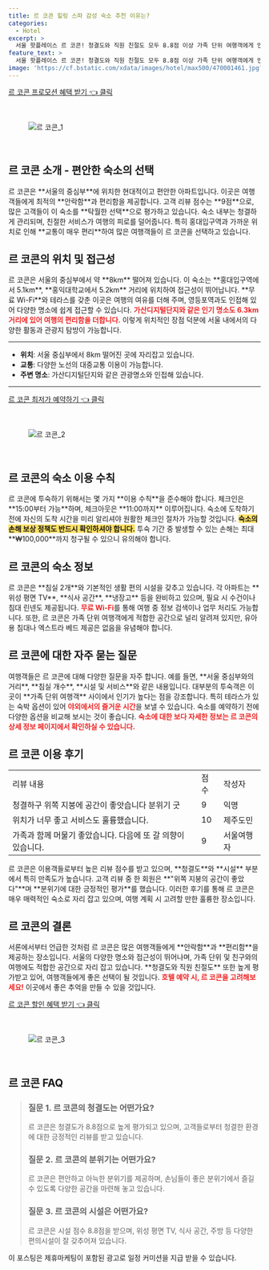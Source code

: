 ```yaml
---
title: 르 코콘 힐링 스파 감성 숙소 추천 이유는?
categories:
  - Hotel
excerpt: >
  서울 핫플레이스 르 코콘! 청결도와 직원 친절도 모두 8.8점 이상 가족 단위 여행객에게 인기가 높아요. 무료 WiFi와 테라스까지 갖춘 이곳에서 특별한 휴식을 경험해보세요!
feature_text: >
  서울 핫플레이스 르 코콘! 청결도와 직원 친절도 모두 8.8점 이상 가족 단위 여행객에게 인기가 높아요. 무료 WiFi와 테라스까지 갖춘 이곳에서 특별한 휴식을 경험해보세요!
image: 'https://cf.bstatic.com/xdata/images/hotel/max500/470001461.jpg?k=6406b119cf190e929e236436635aa7ece655315b8ec7ea57fc31d88c7d8d4bfd&o=&hp=1'
---
```


<p><a class="modoo-button" href="https://tinyurl.com/23pjhn2b" rel="nofollow noopener">르 코콘 프로모션 혜택 받기 👈 클릭</a></p><br/>
<figure class="image"><img alt="르 코콘_1" src="https://cf.bstatic.com/xdata/images/hotel/max1024x768/432801919.jpg?k=ed7851619070fa2b01fb0b85afc9f6a5dddce980b61e16971d7d44213bfcdcdd&amp;o=&amp;hp=1"/></figure><br/>

<h2 id="르코콘소개">르 코콘 소개 - 편안한 숙소의 선택</h2>
<p>르 코콘은 **서울의 중심부**에 위치한 현대적이고 편안한 아파트입니다. 이곳은 여행객들에게 최적의 **안락함**과 편리함을 제공합니다. 고객 리뷰 점수는 **9점**으로, 많은 고객들이 이 숙소를 **탁월한 선택**으로 평가하고 있습니다. 숙소 내부는 청결하게 관리되며, 친절한 서비스가 여행의 피로를 덜어줍니다. 특히 홍대입구역과 가까운 위치로 인해 **교통이 매우 편리**하여 많은 여행객들이 르 코콘을 선택하고 있습니다.</p>
<h2 id="위치및접근성">르 코콘의 위치 및 접근성</h2>
<p>르 코콘은 서울의 중심부에서 약 **8km** 떨어져 있습니다. 이 숙소는 **홍대입구역에서 5.1km**, **홍익대학교에서 5.2km** 거리에 위치하여 접근성이 뛰어납니다. **무료 Wi-Fi**와 테라스를 갖춘 이곳은 여행의 여유를 더해 주며, 영등포역과도 인접해 있어 다양한 명소에 쉽게 접근할 수 있습니다. <b><span style="color: #ee2323;">가산디지털단지와 같은 인기 명소도 6.3km 거리에 있어 여행의 편리함을 더합니다.</span></b> 이렇게 위치적인 장점 덕분에 서울 내에서의 다양한 활동과 관광지 탐방이 가능합니다.</p>
<hr/>
<ul>
<li><b>위치</b>: 서울 중심부에서 8km 떨어진 곳에 자리잡고 있습니다.</li>
<li><b>교통</b>: 다양한 노선의 대중교통 이용이 가능합니다.</li>
<li><b>주변 명소</b>: 가산디지털단지와 같은 관광명소와 인접해 있습니다.</li>
</ul>
<hr/>
<p><a class="modoo-button" href="https://tinyurl.com/23pjhn2b" rel="nofollow noopener">르 코콘 최저가 예약하기 👈 클릭</a></p><br/>
<figure class="image"><img alt="르 코콘_2" src="https://cf.bstatic.com/xdata/images/hotel/max500/470001461.jpg?k=6406b119cf190e929e236436635aa7ece655315b8ec7ea57fc31d88c7d8d4bfd&amp;o=&amp;hp=1"/></figure><br/>
<h2 id="숙소이용수칙">르 코콘의 숙소 이용 수칙</h2>
<p>르 코콘에 투숙하기 위해서는 몇 가지 **이용 수칙**을 준수해야 합니다. 체크인은 **15:00부터 가능**하며, 체크아웃은 **11:00까지** 이루어집니다. 숙소에 도착하기 전에 자신의 도착 시간을 미리 알리셔야 원활한 체크인 절차가 가능할 것입니다. <b><span style="background-color: #ffe066;">숙소의 손해 보상 정책도 반드시 확인하셔야 합니다.</span></b> 투숙 기간 중 발생할 수 있는 손해는 최대 **₩100,000**까지 청구될 수 있으니 유의해야 합니다.</p>
<h2 id="숙소정보">르 코콘의 숙소 정보</h2>
<p>르 코콘은 **침실 2개**와 기본적인 생활 편의 시설을 갖추고 있습니다. 각 아파트는 **위성 평면 TV**, **식사 공간**, **냉장고** 등을 완비하고 있으며, 필요 시 수건이나 침대 린넨도 제공됩니다. <b><span style="color: #ee2323;">무료 Wi-Fi</span></b>를 통해 여행 중 정보 검색이나 업무 처리도 가능합니다. 또한, 르 코콘은 가족 단위 여행객에게 적합한 공간으로 널리 알려져 있지만, 유아용 침대나 엑스트라 베드 제공은 없음을 유념해야 합니다.</p>
<h2 id="자주하는질문">르 코콘에 대한 자주 묻는 질문</h2>
<p>여행객들은 르 코콘에 대해 다양한 질문을 자주 합니다. 예를 들면, **서울 중심부와의 거리**, **침실 개수**, **시설 및 서비스**와 같은 내용입니다. 대부분의 투숙객은 이곳이 **가족 단위 여행객** 사이에서 인기가 높다는 점을 강조합니다. 특히 테라스가 있는 숙박 옵션이 있어 <b><span style="color: #ee2323;">야외에서의 즐거운 시간</span></b>을 보낼 수 있습니다. 숙소를 예약하기 전에 다양한 옵션을 비교해 보시는 것이 좋습니다. <b><span style="color: #ee2323;">숙소에 대한 보다 자세한 정보는 르 코콘의 상세 정보 페이지에서 확인하실 수 있습니다.</span></b></p>
<h2 id="이용후기">르 코콘 이용 후기</h2>
<table>
<tr>
<td>리뷰 내용</td>
<td>점수</td>
<td>작성자</td>
</tr>
<tr>
<td>청결하구 위쪽 지붕에 공간이 좋앗습니다 분위기 굿</td>
<td>9</td>
<td>익명</td>
</tr>
<tr>
<td>위치가 너무 좋고 서비스도 훌륭했습니다.</td>
<td>10</td>
<td>제주도민</td>
</tr>
<tr>
<td>가족과 함께 머물기 좋았습니다. 다음에 또 갈 의향이 있습니다.</td>
<td>9</td>
<td>서울여행자</td>
</tr>
</table>
<p>르 코콘은 이용객들로부터 높은 리뷰 점수를 받고 있으며, **청결도**와 **시설** 부분에서 특히 만족도가 높습니다. 고객 리뷰 중 한 회원은 **"위쪽 지붕의 공간이 좋았다"**며 **분위기에 대한 긍정적인 평가**를 했습니다. 이러한 후기를 통해 르 코콘은 매우 매력적인 숙소로 자리 잡고 있으며, 여행 계획 시 고려할 만한 훌륭한 장소입니다.</p>
<h2 id="결론">르 코콘의 결론</h2>
<p>서론에서부터 언급한 것처럼 르 코콘은 많은 여행객들에게 **안락함**과 **편리함**을 제공하는 장소입니다. 서울의 다양한 명소와 접근성이 뛰어나며, 가족 단위 및 친구와의 여행에도 적합한 공간으로 자리 잡고 있습니다. **청결도와 직원 친절도** 또한 높게 평가받고 있어, 여행객들에게 좋은 선택이 될 것입니다. <b><span style="color: #ee2323;">호텔 예약 시, 르 코콘을 고려해보세요!</span></b> 이곳에서 좋은 추억을 만들 수 있을 것입니다.</p>

<p><a class="modoo-button" href="https://tinyurl.com/23pjhn2b" rel="nofollow noopener">르 코콘 할인 혜택 받기 👈 클릭</a></p><br>

<figure class="image"><img src="https://cf.bstatic.com/xdata/images/hotel/max500/432806392.jpg?k=9468cf2bcf493511ece58661247e6fbbc21da2780b2e874228abfb177f505d23&o=&hp=1" alt="르 코콘_3"></figure><br>
<h2 id="르 코콘_FAQ">르 코콘 FAQ</h2>
<div itemscope="" itemtype="https://schema.org/FAQPage"> 
<blockquote> 
<div itemscope="" itemprop="mainEntity" itemtype="https://schema.org/Question"> 
<h3 id="질문_1" itemprop="name">질문 1. 르 코콘의 청결도는 어떤가요?</h3> 
<div itemscope="" itemprop="acceptedAnswer" itemtype="https://schema.org/Answer"> 
<span itemprop="text"> 
<p>르 코콘은 청결도가 8.8점으로 높게 평가되고 있으며, 고객들로부터 청결한 환경에 대한 긍정적인 리뷰를 받고 있습니다.</p> 
</span> 
</div> 
</div> 
<div itemscope="" itemprop="mainEntity" itemtype="https://schema.org/Question"> 
<h3 id="질문_2" itemprop="name">질문 2. 르 코콘의 분위기는 어떤가요?</h3> 
<div itemscope="" itemprop="acceptedAnswer" itemtype="https://schema.org/Answer"> 
<span itemprop="text"> 
<p>르 코콘은 편안하고 아늑한 분위기를 제공하며, 손님들이 좋은 분위기에서 즐길 수 있도록 다양한 공간을 마련해 놓고 있습니다.</p> 
</span> 
</div> 
</div> 
<div itemscope="" itemprop="mainEntity" itemtype="https://schema.org/Question"> 
<h3 id="질문_3" itemprop="name">질문 3. 르 코콘의 시설은 어떤가요?</h3> 
<div itemscope="" itemprop="acceptedAnswer" itemtype="https://schema.org/Answer"> 
<span itemprop="text"> 
<p>르 코콘은 시설 점수 8.8점을 받으며, 위성 평면 TV, 식사 공간, 주방 등 다양한 편의시설이 잘 갖추어져 있습니다.</p> 
</span> 
</div> 
</div> 
</blockquote> 
</div><p>이 포스팅은 제휴마케팅이 포함된 광고로 일정 커미션을 지급 받을 수 있습니다.</p>

